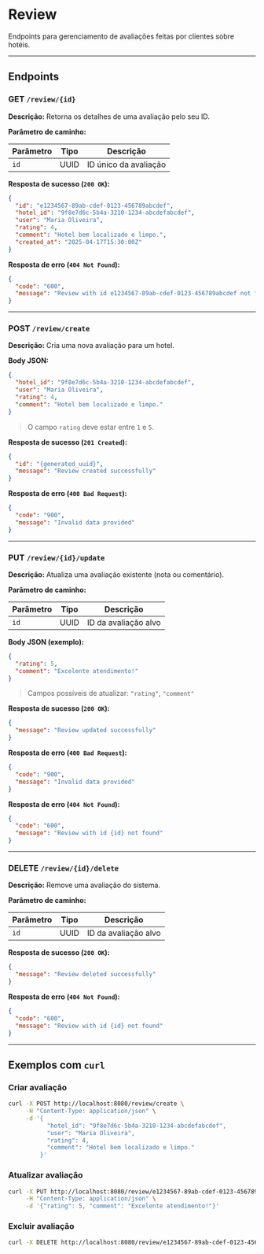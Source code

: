 # Review
Endpoints para gerenciamento de avaliações feitas por clientes sobre hotéis.

---

## Endpoints

### GET `/review/{id}`

**Descrição:** Retorna os detalhes de uma avaliação pelo seu ID.

**Parâmetro de caminho:**

| Parâmetro | Tipo | Descrição             |
|-----------|------|-----------------------|
| `id`      | UUID | ID único da avaliação |

**Resposta de sucesso (`200 OK`):**

```json
{
  "id": "e1234567-89ab-cdef-0123-456789abcdef",
  "hotel_id": "9f8e7d6c-5b4a-3210-1234-abcdefabcdef",
  "user": "Maria Oliveira",
  "rating": 4,
  "comment": "Hotel bem localizado e limpo.",
  "created_at": "2025-04-17T15:30:00Z"
}
```

**Resposta de erro (`404 Not Found`):**

```json
{
  "code": "600",
  "message": "Review with id e1234567-89ab-cdef-0123-456789abcdef not found"
}
```

---

### POST `/review/create`

**Descrição:** Cria uma nova avaliação para um hotel.

**Body JSON:**

```json
{
  "hotel_id": "9f8e7d6c-5b4a-3210-1234-abcdefabcdef",
  "user": "Maria Oliveira",
  "rating": 4,
  "comment": "Hotel bem localizado e limpo."
}
```

> O campo `rating` deve estar entre `1` e `5`.

**Resposta de sucesso (`201 Created`):**

```json
{
  "id": "{generated_uuid}",
  "message": "Review created successfully"
}
```

**Resposta de erro (`400 Bad Request`):**

```json
{
  "code": "900",
  "message": "Invalid data provided"
}
```

---

### PUT `/review/{id}/update`

**Descrição:** Atualiza uma avaliação existente (nota ou comentário).

**Parâmetro de caminho:**

| Parâmetro | Tipo | Descrição             |
|-----------|------|-----------------------|
| `id`      | UUID | ID da avaliação alvo  |

**Body JSON (exemplo):**

```json
{
  "rating": 5,
  "comment": "Excelente atendimento!"
}
```

> Campos possíveis de atualizar: `"rating"`, `"comment"`

**Resposta de sucesso (`200 OK`):**

```json
{
  "message": "Review updated successfully"
}
```

**Resposta de erro (`400 Bad Request`):**

```json
{
  "code": "900",
  "message": "Invalid data provided"
}
```

**Resposta de erro (`404 Not Found`):**

```json
{
  "code": "600",
  "message": "Review with id {id} not found"
}
```

---

### DELETE `/review/{id}/delete`

**Descrição:** Remove uma avaliação do sistema.

**Parâmetro de caminho:**

| Parâmetro | Tipo | Descrição             |
|-----------|------|-----------------------|
| `id`      | UUID | ID da avaliação alvo  |

**Resposta de sucesso (`200 OK`):**

```json
{
  "message": "Review deleted successfully"
}
```

**Resposta de erro (`404 Not Found`):**

```json
{
  "code": "600",
  "message": "Review with id {id} not found"
}
```

---

## Exemplos com `curl`

### Criar avaliação

```bash
curl -X POST http://localhost:8080/review/create \
     -H "Content-Type: application/json" \
     -d '{
           "hotel_id": "9f8e7d6c-5b4a-3210-1234-abcdefabcdef",
           "user": "Maria Oliveira",
           "rating": 4,
           "comment": "Hotel bem localizado e limpo."
         }'
```

### Atualizar avaliação

```bash
curl -X PUT http://localhost:8080/review/e1234567-89ab-cdef-0123-456789abcdef/update \
     -H "Content-Type: application/json" \
     -d '{"rating": 5, "comment": "Excelente atendimento!"}'
```

### Excluir avaliação

```bash
curl -X DELETE http://localhost:8080/review/e1234567-89ab-cdef-0123-456789abcdef/delete
```